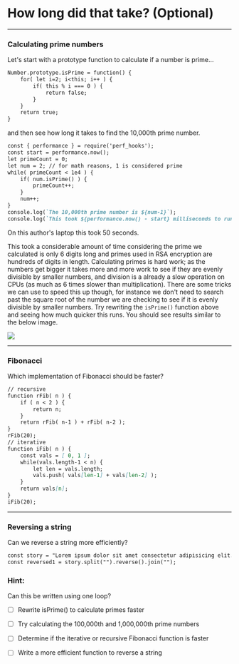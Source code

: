 # How long did that take? (Optional)

<hr>

### Calculating prime numbers
Let's start with a prototype function to calculate if a number is prime...

```md
Number.prototype.isPrime = function() {
    for( let i=2; i<this; i++ ) {
        if( this % i === 0 ) {
            return false;
        }
    }
    return true;
}
````

and then see how long it takes to find the 10,000th prime number.

```md
const { performance } = require('perf_hooks');
const start = performance.now();
let primeCount = 0;
let num = 2; // for math reasons, 1 is considered prime
while( primeCount < 1e4 ) {
    if( num.isPrime() ) {
        primeCount++;
    }
    num++;
}
console.log(`The 10,000th prime number is ${num-1}`);
console.log(`This took ${performance.now() - start} milliseconds to run`);
````

On this author's laptop this took 50 seconds.


This took a considerable amount of time considering the prime we calculated is only 6 digits long and primes used in RSA encryption are hundreds of digits in length. Calculating primes is hard work; as the numbers get bigger it takes more and more work to see if they are evenly divisible by smaller numbers, and division is a already a slow operation on CPUs (as much as 6 times slower than multiplication). There are some tricks we can use to speed this up though, for instance we don't need to search past the square root of the number we are checking to see if it is evenly divisible by smaller numbers. Try rewriting the `isPrime()` function above and seeing how much quicker this runs. You should see results similar to the below image.


![](primes.png)

<hr>

### Fibonacci

Which implementation of Fibonacci should be faster?

```md
// recursive
function rFib( n ) {
    if ( n < 2 ) {
        return n;
    }
    return rFib( n-1 ) + rFib( n-2 );
}
rFib(20);
// iterative
function iFib( n ) {
    const vals = [ 0, 1 ];
    while(vals.length-1 < n) {
        let len = vals.length;
        vals.push( vals[len-1] + vals[len-2] );
    }
    return vals[n];
}
iFib(20);
````

<hr>

### Reversing a string

Can we reverse a string more efficiently?

```md
const story = "Lorem ipsum dolor sit amet consectetur adipisicing elit. Provident culpa nihil repellat nulla laboriosam maxime, quia aliquam ipsam reprehenderit delectus reiciendis molestias assumenda aut fugit tempore laudantium tempora aspernatur? Repellendus consequatur expedita doloribus soluta cupiditate quae fugit! Aliquid, repellat animi, illum molestias maiores, laboriosam vero impedit iusto mollitia optio labore asperiores!";
const reversed1 = story.split("").reverse().join("");
````

### Hint:
Can this be written using one loop?

-[ ] Rewrite isPrime() to calculate primes faster

-[ ] Try calculating the 100,000th and 1,000,000th prime numbers

-[ ] Determine if the iterative or recursive Fibonacci function is faster

-[ ] Write a more efficient function to reverse a string